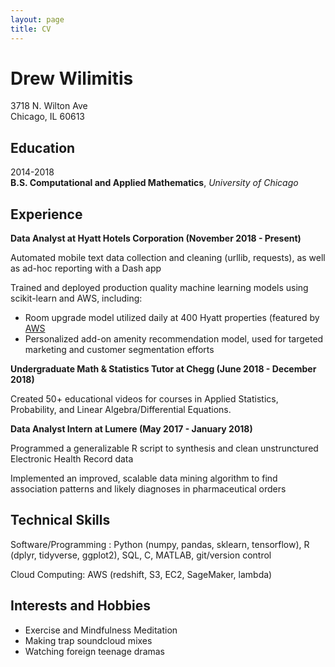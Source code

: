 ```yaml
---
layout: page
title: CV
---
```

# Drew Wilimitis
3718 N. Wilton Ave <br>
Chicago, IL 60613

Education
---------

2014-2018 <br>
**B.S. Computational and Applied Mathematics**, *University of Chicago*

Experience
----------

**Data Analyst at Hyatt Hotels Corporation (November 2018 - Present)**

Automated mobile text data collection and cleaning (urllib, requests), as well as ad-hoc reporting with a Dash app 

Trained and deployed production quality machine learning models using scikit-learn and AWS, including:

* Room upgrade model utilized daily at 400 Hyatt properties (featured by [AWS](https://aws.amazon.com/travel-and-hospitality/personalization/)
* Personalized add-on amenity recommendation model, used for targeted marketing and customer segmentation efforts


**Undergraduate Math & Statistics Tutor at Chegg (June 2018 - December 2018)**

Created 50+ educational videos for courses in Applied Statistics, Probability, and Linear Algebra/Differential Equations.


**Data Analyst Intern at Lumere (May 2017 - January 2018)**

Programmed a generalizable R script to synthesis and clean unstrunctured Electronic Health Record data

Implemented an improved, scalable data mining algorithm to find association patterns and likely diagnoses in pharmaceutical orders

Technical Skills
--------------------

Software/Programming : Python (numpy, pandas, sklearn, tensorflow), R (dplyr, tidyverse, ggplot2), SQL, C, MATLAB, git/version control

Cloud Computing: AWS (redshift, S3, EC2, SageMaker, lambda)

Interests and Hobbies
----------------------------------------

* Exercise and Mindfulness Meditation
* Making trap soundcloud mixes
* Watching foreign teenage dramas
